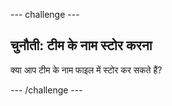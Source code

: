 --- challenge ---
## चुनौती: टीम के नाम स्टोर करना
क्या आप टीम के नाम फाइल में स्टोर कर सकते हैं?




--- /challenge ---